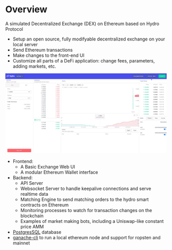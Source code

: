 # Overview

A simulated Decentralized Exchange (DEX) on Ethereum based on Hydro Protocol

- Setup an open source, fully modifyable decentralized exchange on your local server
- Send Ethereum transactions
- Make changes to the front-end UI
- Customize all parts of a DeFi application: change fees, parameters, adding markets, etc.

![web-screen-shot](./assets/hydro_dex_scaffold_screenshot.png)

- Frontend:
  - A Basic Exchange Web UI
  - A modular Ethereum Wallet interface
- Backend:
  - API Server
  - Websocket Server to handle keepalive connections and serve realtime data
  - Matching Engine to send matching orders to the hydro smart contracts on Ethereum
  - Monitoring processes to watch for transaction changes on the blockchain
  - Examples of market making bots, including a Uniswap-like constant price AMM
- [PostgresSQL](https://www.postgresql.org) database
- [ganache-cli](https://github.com/trufflesuite/ganache-cli) to run a local ethereum node and support for ropsten and mainnet
